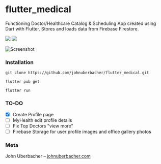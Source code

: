 # flutter_medical

Functioning Doctor/Healthcare Catalog & Scheduling App created using Dart with Flutter. 
Stores and loads data from Firebase Firestore. 

![](https://img.shields.io/badge/Dart-0175C2?style=for-the-badge&logo=dart&logoColor=white) ![](https://img.shields.io/badge/Flutter-02569B?style=for-the-badge&logo=flutter&logoColor=white)

![Screenshot](https://i.imgur.com/ebfJCdt.jpg)

### Installation
```
git clone https://github.com/johnuberbacher/flutter_medical.git

flutter pub get

flutter run
```

### TO-DO

- [x] Create Profile page
- [ ] MyHealth edit profile details
- [ ] Fix Top Doctors "view more"
- [ ] Firebase Storage for user profile images and office gallery photos

### Meta

John Uberbacher – [johnuberbacher.com](https://johnuberbacher.com)
